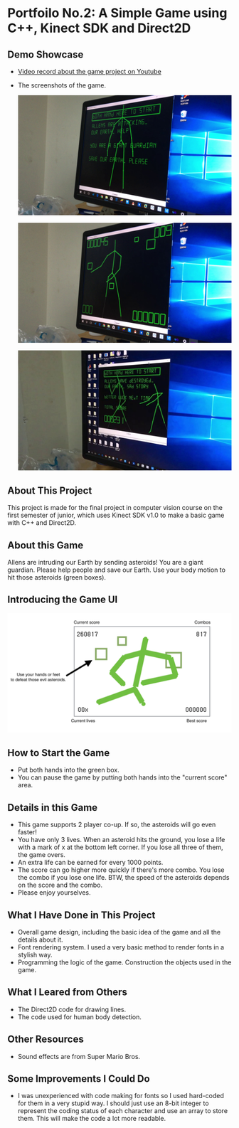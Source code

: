 # Portfoilo No.2: A Simple Game using C++, Kinect SDK and Direct2D

## Demo Showcase

- [Video record about the game project on Youtube](https://youtu.be/QMBHE3Dcjvc)
- The screenshots of the game.

	![avatar](./img/img001.jpg)
	
	![avatar](./img/img002.jpg)
		
	![avatar](./img/img003.jpg)
	
## About This Project

This project is made for the final project in computer vision course on the first semester of junior, which uses Kinect SDK v1.0 to make a basic game with C++ and Direct2D.

## About this Game

Allens are intruding our Earth by sending asteroids! You are a giant guardian. Please help people and save our Earth. Use your body motion to hit those asteroids (green boxes).

## Introducing the Game UI

![avatar](./img/img004.png)

## How to Start the Game

- Put both hands into the green box.
- You can pause the game by putting both hands into the "current score" area.

## Details in this Game

- This game supports 2 player co-up. If so, the asteroids will go even faster!
- You have only 3 lives. When an asteroid hits the ground, you lose a life with a mark of x at the bottom left corner. If you lose all three of them, the game overs.
- An extra life can be earned for every 1000 points.
- The score can go higher more quickly if there's more combo. You lose the combo if you lose one life. BTW, the speed of the asteroids depends on the score and the combo.
- Please enjoy yourselves.

## What I Have Done in This Project
- Overall game design, including the basic idea of the game and all the details about it.
- Font rendering system. I used a very basic method to render fonts in a stylish way.
- Programming the logic of the game. Construction the objects used in the game.

## What I Leared from Others
- The Direct2D code for drawing lines.
- The code used for human body detection.

## Other Resources
- Sound effects are from Super Mario Bros.

## Some Improvements I Could Do
- I was unexperienced with code making for fonts so I used hard-coded for them in a very stupid way. I should just use an 8-bit integer to represent the coding status of each character and use an array to store them. This will make the code a lot more readable.
